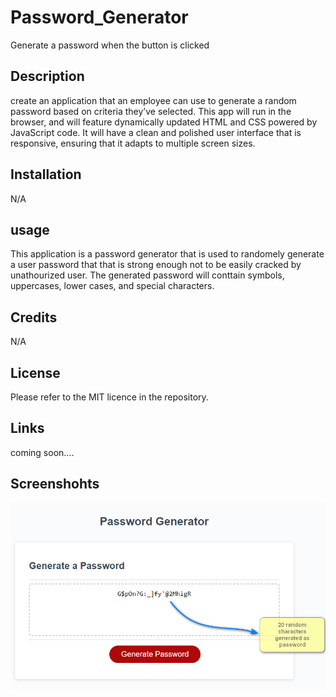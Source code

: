 # Password_Generator
Generate a password when the button is clicked

## Description
create an application that an employee can use to generate a random password based on criteria they’ve selected. This app will run in the browser, and will feature dynamically updated HTML and CSS powered by JavaScript code. It will have a clean and polished user interface that is responsive, ensuring that it adapts to multiple screen sizes.

## Installation
N/A

## usage
This application is a password generator that is used to randomely generate a user password that that is strong enough not to be easily cracked by unathourized user. The generated password will conttain symbols, uppercases, lower cases, and special characters.

## Credits
N/A

## License
Please  refer to the MIT licence in the repository.

## Links
coming soon....

## Screenshohts
![image](https://github.com/Damiennsoh/Password_Generator/blob/main/Screenshots/pw-gen3.jpg)


